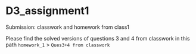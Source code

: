 # D3_assignment1
 Submission: classwork and homework from class1

Please find the solved versions of questions 3 and 4 from classwork in this path ```homework_1``` > ```Ques3+4 from classwork```
